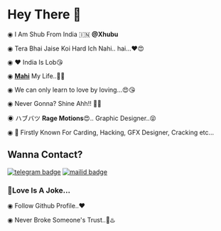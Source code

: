 # Hey There 👋
◉ I Am Shub From India 🇮🇳 **@Xhubu**

◉ Tera Bhai Jaise Koi Hard Ich Nahi.. hai...♥️😍

◉ ♥️ India Is Lob😘

◉ **[Mahi](https://t.me/Se_l_fie)** My Life..🤩😍
 
◉ We can only learn to love by loving...😍😘

◉ Never Gonna? Shine Ahh!! 💢🎯

◉ ハブバツ **Rage Motions**😍.. Graphic Designer..😝

◉ 🥰 Firstly Known For Carding, Hacking, GFX Designer, Cracking etc...

## Wanna Contact? 
[![telegram badge](https://img.shields.io/badge/@Xhubu-30302f?style=for-the-badge&logo=telegram)](https://t.me/xhubu)
[![mailid badge](https://img.shields.io/badge/Xhubu-30302f?style=for-the-badge&logo=gmail)](https:mailto:XhubuPro@gmail.com)

### 🤫Love Is A Joke... 

◉ Follow Github Profile..♥️ 

◉ Never Broke Someone's Trust..🎯♨️

</Thanks>
